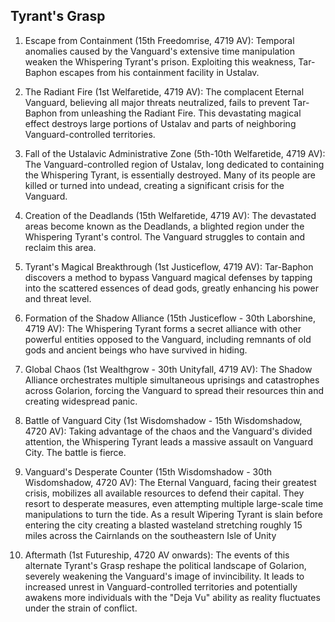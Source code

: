 ## Tyrant's Grasp

1. Escape from Containment (15th Freedomrise, 4719 AV):
   Temporal anomalies caused by the Vanguard's extensive time manipulation weaken the Whispering Tyrant's prison. Exploiting this weakness, Tar-Baphon escapes from his containment facility in Ustalav.

2. The Radiant Fire (1st Welfaretide, 4719 AV):
   The complacent Eternal Vanguard, believing all major threats neutralized, fails to prevent Tar-Baphon from unleashing the Radiant Fire. This devastating magical effect destroys large portions of Ustalav and parts of neighboring Vanguard-controlled territories.

3. Fall of the Ustalavic Administrative Zone (5th-10th Welfaretide, 4719 AV):
   The Vanguard-controlled region of Ustalav, long dedicated to containing the Whispering Tyrant, is essentially destroyed. Many of its people are killed or turned into undead, creating a significant crisis for the Vanguard.

4. Creation of the Deadlands (15th Welfaretide, 4719 AV):
   The devastated areas become known as the Deadlands, a blighted region under the Whispering Tyrant's control. The Vanguard struggles to contain and reclaim this area.

5. Tyrant's Magical Breakthrough (1st Justiceflow, 4719 AV):
   Tar-Baphon discovers a method to bypass Vanguard magical defenses by tapping into the scattered essences of dead gods, greatly enhancing his power and threat level.

6. Formation of the Shadow Alliance (15th Justiceflow - 30th Laborshine, 4719 AV):
   The Whispering Tyrant forms a secret alliance with other powerful entities opposed to the Vanguard, including remnants of old gods and ancient beings who have survived in hiding.

7. Global Chaos (1st Wealthgrow - 30th Unityfall, 4719 AV):
   The Shadow Alliance orchestrates multiple simultaneous uprisings and catastrophes across Golarion, forcing the Vanguard to spread their resources thin and creating widespread panic.

8. Battle of Vanguard City (1st Wisdomshadow - 15th Wisdomshadow, 4720 AV):
   Taking advantage of the chaos and the Vanguard's divided attention, the Whispering Tyrant leads a massive assault on Vanguard City. The battle is fierce.

9. Vanguard's Desperate Counter (15th Wisdomshadow - 30th Wisdomshadow, 4720 AV):
   The Eternal Vanguard, facing their greatest crisis, mobilizes all available resources to defend their capital. They resort to desperate measures, even attempting multiple large-scale time manipulations to turn the tide. As a result Wipering Tyrant is slain before entering the city creating a blasted wasteland stretching roughly 15 miles across the Cairnlands on the southeastern Isle of Unity

10. Aftermath (1st Futureship, 4720 AV onwards):
    The events of this alternate Tyrant's Grasp reshape the political landscape of Golarion, severely weakening the Vanguard's image of invincibility. It leads to increased unrest in Vanguard-controlled territories and potentially awakens more individuals with the "Deja Vu" ability as reality fluctuates under the strain of conflict.


